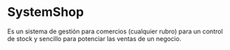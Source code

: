 # SystemShop
Es un sistema de gestión para comercios (cualquier rubro) para un control de stock  y sencillo para potenciar las ventas de un negocio.
